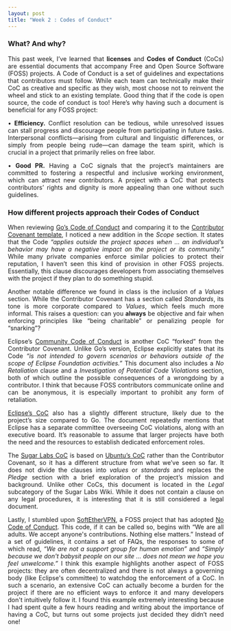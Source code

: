 ```yaml
---
layout: post
title: "Week 2 : Codes of Conduct"
---
```

<div align='justify'>

### What? And why?

This past week, I’ve learned that **licenses** and **Codes of Conduct** (CoCs) are essential documents that accompany Free and Open Source Software (FOSS) projects. A Code of Conduct is a set of guidelines and expectations that contributors must follow. While each team can technically make their CoC as creative and specific as they wish, most choose not to reinvent the wheel and stick to an existing template. Good thing that if the code is open source, the code of conduct is too! Here’s why having such a document is beneficial for any FOSS project:

•	**Efficiency.** Conflict resolution can be tedious, while unresolved issues can stall progress and discourage people from participating in future tasks. Interpersonal conflicts—arising from cultural and linguistic differences, or simply from people being rude—can damage the team spirit, which is crucial in a project that primarily relies on free labor.

•	**Good PR.** Having a CoC signals that the project’s maintainers are committed to fostering a respectful and inclusive working environment, which can attract new contributors. A project with a CoC that protects contributors’ rights and dignity is more appealing than one without such guidelines.

### How different projects approach their Codes of Conduct

When reviewing [Go’s Code of Conduct][Go] and comparing it to the [Contributor Covenant template][Covenant], I noticed a new addition in the *Scope* section. It states that the Code *“applies outside the project spaces when … an individual’s behavior may have a negative impact on the project or its community.”* While many private companies enforce similar policies to protect their reputation, I haven’t seen this kind of provision in other FOSS projects. Essentially, this clause discourages developers from associating themselves with the project if they plan to do something stupid.

Another notable difference we found in class is the inclusion of a *Values* section. While the Contributor Covenant has a section called *Standards*, its tone is more corporate compared to *Values*, which feels much more informal. This raises a question: can you **always** be objective and fair when enforcing principles like “being charitable” or penalizing people for “snarking”?

Eclipse’s [Community Code of Conduct][Ecl] is another CoC “forked” from the Contributor Covenant. Unlike Go’s version, Eclipse explicitly states that its Code *“is not intended to govern scenarios or behaviors outside of the scope of Eclipse Foundation activities.”* This document also includes a *No Retaliation* clause and a *Investigation of Potential Code Violations* section, both of which outline the possible consequences of a wrongdoing by a contributor. I think that because FOSS contributors communicate online and can be anonymous, it is especially important to prohibit any form of retaliation.

[Eclipse’s CoC][Ecl] also has a slightly different structure, likely due to the project’s size compared to Go. The document repeatedly mentions that Eclipse has a separate committee overseeing CoC violations, along with an executive board. It’s reasonable to assume that larger projects have both the need and the resources to establish dedicated enforcement roles.

The [Sugar Labs CoC][SL] is based on [Ubuntu’s CoC][UB] rather than the Contributor Covenant, so it has a different structure from what we’ve seen so far. It does not divide the clauses into _values_ or _standards_ and replaces the *Pledge* section with a brief exploration of the project’s mission and background. Unlike other CoCs, this document is located in the *Legal* subcategory of the Sugar Labs Wiki. While it does not contain a clause on any legal procedures, it is interesting that it is still considered a legal document.

Lastly, I stumbled upon [SoftEtherVPN][SEVPN], a FOSS project that has adopted [No Code of Conduct][Nococ]. This code, if it can be called so, begins with “We are all adults. We accept anyone's contributions. Nothing else matters.” Instead of a set of guidelines, it contains a set of FAQs, the responses to some of which read, _“We are not a support group for human emotion”_ and _“Simply because we don't babysit people on our site … does not mean we hope you feel unwelcome.”_ I think this example highlights another aspect of FOSS projects: they are often decentralized and there is not always a governing body (like Eclipse's committee) to watchdog the enforcement of a CoC. In such a scenario, an extensive CoC can actually become a burden for the project if there are no efficient ways to enforce it and many developers don't intuitively follow it. I found this example extremely interesting because I had spent quite a few hours reading and writing about the importance of having a CoC, but turns out some projects just decided they didn’t need one!

</div>

[Go]: [https://go.dev/conduct]
[Covenant]: [https://www.contributor-covenant.org/]
[Ecl]: [https://www.eclipse.org/org/documents/Community_Code_of_Conduct.php]
[SL]: [https://wiki.sugarlabs.org/go/Sugar_Labs/Legal/Code_of_Conduct]
[UB]: [https://ubuntu.com/community/ethos/code-of-conduct]
[SEVPN]: [https://github.com/SoftEtherVPN/SoftEtherVPN/blob/master/CODE_OF_CONDUCT.md]
[Nococ]: [https://nocodeofconduct.com/]

